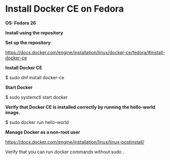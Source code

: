 # Install Docker CE on Fedora

**OS: Fedora 26**

**Install using the repository**

**Set up the repository**

https://docs.docker.com/engine/installation/linux/docker-ce/fedora/#install-docker-ce

**Install Docker CE**

$ sudo dnf install docker-ce

**Start Docker**

$ sudo systemctl start docker

**Verify that Docker CE is installed correctly by running the hello-world image.**

$ sudo docker run hello-world

**Manage Docker as a non-root user**

https://docs.docker.com/engine/installation/linux/linux-postinstall/

Verify that you can run docker commands without sudo .